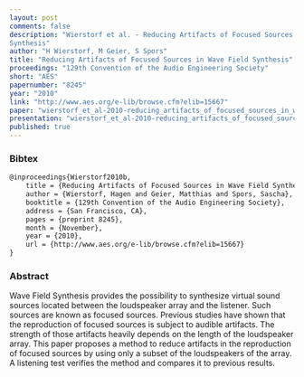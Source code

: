 ```yaml
---
layout: post
comments: false
description: "Wierstorf et al. - Reducing Artifacts of Focused Sources in Wave Field
Synthesis"
author: "H Wierstorf, M Geier, S Spors"
title: "Reducing Artifacts of Focused Sources in Wave Field Synthesis"
proceedings: "129th Convention of the Audio Engineering Society"
short: "AES"
papernumber: "8245"
year: "2010"
link: "http://www.aes.org/e-lib/browse.cfm?elib=15667"
paper: "wierstorf_et_al-2010-reducing_artifacts_of_focused_sources_in_wave_field_synthesis.pdf"
presentation: "wierstorf_et_al-2010-reducing_artifacts_of_focused_sources_in_wave_field_synthesis-presentation.pdf"
published: true
---
```


### Bibtex

```latex
@inproceedings{Wierstorf2010b,
  	title = {Reducing Artifacts of Focused Sources in Wave Field Synthesis},
    author = {Wierstorf, Hagen and Geier, Matthias and Spors, Sascha},
    booktitle = {129th Convention of the Audio Engineering Society},
    address = {San Francisco, CA},
    pages = {preprint 8245},
    month = {November},
    year = {2010},
    url = {http://www.aes.org/e-lib/browse.cfm?elib=15667}
}
```

### Abstract

Wave Field Synthesis provides the possibility to synthesize virtual sound
sources located between the loudspeaker array and the listener. Such sources are
known as focused sources. Previous studies have shown that the reproduction of
focused sources is subject to audible artifacts. The strength of those artifacts
heavily depends on the length of the loudspeaker array. This paper proposes a
method to reduce artifacts in the reproduction of focused sources by using only
a subset of the loudspeakers of the array. A listening test verifies the method
and compares it to previous results.
